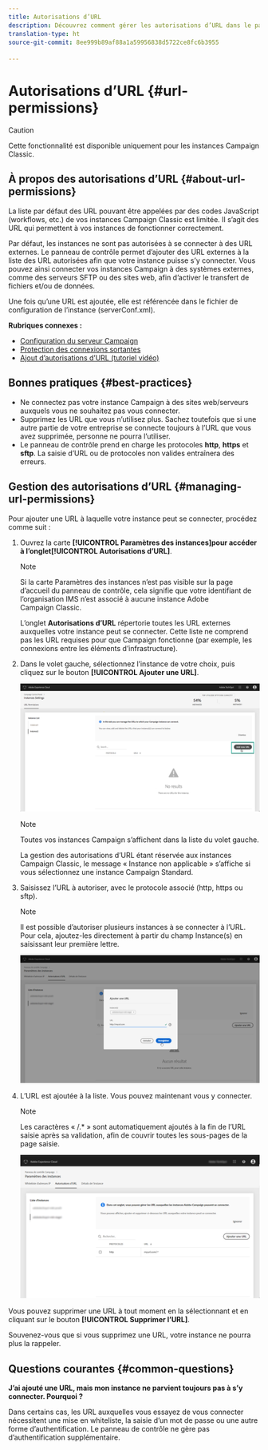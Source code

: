 ```yaml
---
title: Autorisations d’URL
description: Découvrez comment gérer les autorisations d’URL dans le panneau de contrôle
translation-type: ht
source-git-commit: 8ee999b89af88a1a59956838d5722ce8fc6b3955

---
```



# Autorisations d’URL {#url-permissions}

>[!CAUTION]
>
>Cette fonctionnalité est disponible uniquement pour les instances Campaign Classic.

## À propos des autorisations d’URL {#about-url-permissions}

La liste par défaut des URL pouvant être appelées par des codes JavaScript (workflows, etc.) de vos instances Campaign Classic est limitée. Il s’agit des URL qui permettent à vos instances de fonctionner correctement.

Par défaut, les instances ne sont pas autorisées à se connecter à des URL externes. Le panneau de contrôle permet d’ajouter des URL externes à la liste des URL autorisées afin que votre instance puisse s’y connecter. Vous pouvez ainsi connecter vos instances Campaign à des systèmes externes, comme des serveurs SFTP ou des sites web, afin d’activer le transfert de fichiers et/ou de données.

Une fois qu’une URL est ajoutée, elle est référencée dans le fichier de configuration de l’instance (serverConf.xml).

**Rubriques connexes :**

* [Configuration du serveur Campaign](https://docs.campaign.adobe.com/doc/AC/fr/INS_Parametrages_additionnels_Configuration_du_serveur_Campaign.html)
* [Protection des connexions sortantes](https://docs.campaign.adobe.com/doc/AC/fr/INS_Parametrages_additionnels_Configuration_du_serveur_Campaign.html#Protection_des_connexions_sortantes)
* [Ajout d’autorisations d’URL (tutoriel vidéo)](https://docs.adobe.com/content/help/en/campaign-learn/campaign-classic-tutorials/administrating/control-panel-acc/adding-url-permissions.html)

## Bonnes pratiques {#best-practices}

* Ne connectez pas votre instance Campaign à des sites web/serveurs auxquels vous ne souhaitez pas vous connecter.
* Supprimez les URL que vous n’utilisez plus. Sachez toutefois que si une autre partie de votre entreprise se connecte toujours à l’URL que vous avez supprimée, personne ne pourra l’utiliser.
* Le panneau de contrôle prend en charge les protocoles **http**, **https** et **sftp**. La saisie d’URL ou de protocoles non valides entraînera des erreurs.

## Gestion des autorisations d’URL {#managing-url-permissions}

Pour ajouter une URL à laquelle votre instance peut se connecter, procédez comme suit :

1. Ouvrez la carte **[!UICONTROL Paramètres des instances]**pour accéder à l’onglet**[!UICONTROL  Autorisations d’URL]**.

   >[!NOTE]
   >
   >Si la carte Paramètres des instances n’est pas visible sur la page d’accueil du panneau de contrôle, cela signifie que votre identifiant de l’organisation IMS n’est associé à aucune instance Adobe Campaign Classic.
   >
   >L’onglet <b><span class="uicontrol">Autorisations d’URL</span></b> répertorie toutes les URL externes auxquelles votre instance peut se connecter. Cette liste ne comprend pas les URL requises pour que Campaign fonctionne (par exemple, les connexions entre les éléments d’infrastructure).

1. Dans le volet gauche, sélectionnez l’instance de votre choix, puis cliquez sur le bouton **[!UICONTROL Ajouter une URL]**.

   ![](assets/add_url1.png)

   >[!NOTE]
   >
   >Toutes vos instances Campaign s’affichent dans la liste du volet gauche.
   >
   >La gestion des autorisations d’URL étant réservée aux instances Campaign Classic, le message « Instance non applicable » s’affiche si vous sélectionnez une instance Campaign Standard.

1. Saisissez l’URL à autoriser, avec le protocole associé (http, https ou sftp).

   >[!NOTE]
   >
   >Il est possible d’autoriser plusieurs instances à se connecter à l’URL. Pour cela, ajoutez-les directement à partir du champ Instance(s) en saisissant leur première lettre.

   ![](assets/add_url2.png)

1. L’URL est ajoutée à la liste. Vous pouvez maintenant vous y connecter.

   >[!NOTE]
   >
   >Les caractères « /.* » sont automatiquement ajoutés à la fin de l’URL saisie après sa validation, afin de couvrir toutes les sous-pages de la page saisie.

   ![](assets/add_url_listnew.png)

Vous pouvez supprimer une URL à tout moment en la sélectionnant et en cliquant sur le bouton **[!UICONTROL Supprimer l’URL]**.

Souvenez-vous que si vous supprimez une URL, votre instance ne pourra plus la rappeler.

## Questions courantes {#common-questions}

**J’ai ajouté une URL, mais mon instance ne parvient toujours pas à s’y connecter. Pourquoi ?**

Dans certains cas, les URL auxquelles vous essayez de vous connecter nécessitent une mise en whiteliste, la saisie d’un mot de passe ou une autre forme d’authentification. Le panneau de contrôle ne gère pas d’authentification supplémentaire.
